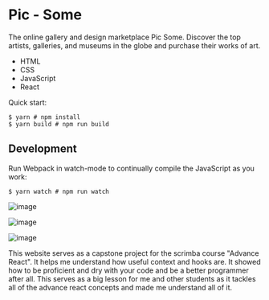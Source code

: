 # Pic - Some
The online gallery and design marketplace Pic Some. Discover the top artists, galleries, and museums in the globe and purchase their works of art.

* HTML
* CSS
* JavaScript
* React

Quick start:

```
$ yarn # npm install
$ yarn build # npm run build
````

## Development

Run Webpack in watch-mode to continually compile the JavaScript as you work:

```
$ yarn watch # npm run watch
```
![image](https://user-images.githubusercontent.com/91674419/200899974-add7a491-68c0-46b4-ad6c-e9faa02f41ec.png)

![image](https://user-images.githubusercontent.com/91674419/200900007-0aa7b1d6-29d3-482f-8a65-dc37df08d0f0.png)

![image](https://user-images.githubusercontent.com/91674419/200900095-0f8432ce-1bdc-437f-95f0-e54f68cbad58.png)

This website serves as a capstone project for the scrimba course "Advance React". It helps me understand how useful context and hooks are. It showed how to be proficient and dry with your code and be a better programmer after all. This serves as a big lesson for me and other students as it tackles all of the advance react concepts and made me understand all of it. 


